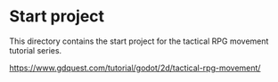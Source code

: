 # Start project

This directory contains the start project for the tactical RPG movement tutorial series.

https://www.gdquest.com/tutorial/godot/2d/tactical-rpg-movement/